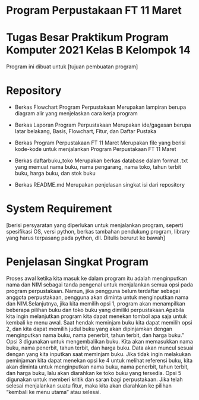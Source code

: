 # Program Perpustakaan FT 11 Maret

# Tugas Besar Praktikum Program Komputer 2021 Kelas B Kelompok 14

 Program ini dibuat untuk [tujuan pembuatan program]

# Repository

- Berkas Flowchart Program Perpustakaan
   Merupakan lampiran berupa diagram alir yang menjelaskan cara kerja program

- Berkas Laporan Program Perpustakaan
   Merupakan ide/gagasan berupa latar belakang, Basis, Flowchart, Fitur, dan Daftar Pustaka

- Berkas Program Perpustakaan FT 11 Maret
   Merupakan file yang berisi kode-kode untuk menjalankan Program Perpustakaan FT 11 Maret

- Berkas daftarbuku_toko
   Merupakan berkas database dalam format .txt yang memuat nama buku, nama pengarang, nama toko, tahun terbit buku, harga buku, dan stok buku

- Berkas README.md
   Merupakan penjelasan singkat isi dari repository
   
# System Requirement
  [berisi persyaratan yang diperlukan untuk menjalankan program, seperti spesifikasi OS, versi python, berkas tambahan pendukung program, library yang harus terpasang pada python, dll. Ditulis berurut ke bawah]
  
   
# Penjelasan Singkat Program
  Proses awal ketika kita masuk ke dalam program itu adalah menginputkan nama dan NIM sebagai tanda pengenal untuk menjalankan semua opsi pada program perpustakaan. Namun, jika pengguna belum terdaftar sebagai anggota perpustakaan, pengguna akan diminta untuk menginputkan nama dan NIM.Selanjutnya, jika kita memilih opsi 1, program akan menampilkan beberapa pilihan buku dan toko buku yang dimiliki perpustakaan.Apabila kita ingin melanjutkan program kita dapat menekan tombol apa saja untuk kembali ke menu awal. Saat hendak meminjam buku kita dapat memilih opsi 2, dan kita dapat memilih judul buku yang akan dipinjamkan dengan menginputkan nama buku, nama penerbit, tahun terbit, dan harga buku.” Opsi 3 digunakan untuk mengembalikan buku. Kita akan memasukkan nama buku, nama penerbit, tahun terbit, dan harga buku. Data akan muncul sesuai dengan yang kita inputkan saat meminjam buku. Jika tidak ingin melakukan peminjaman kita dapat menekan opsi ke 4 untuk melihat referensi buku, kita akan diminta untuk menginputkan nama buku, nama penerbit, tahun terbit, dan harga buku, lalu akan diarahkan ke toko buku yang tersedia. Opsi 5 digunakan untuk memberi kritik dan saran bagi perpustakaan. Jika telah selesai menjalankan suatu fitur, maka kita akan diarahkan ke pilihan “kembali ke menu utama” atau selesai.
